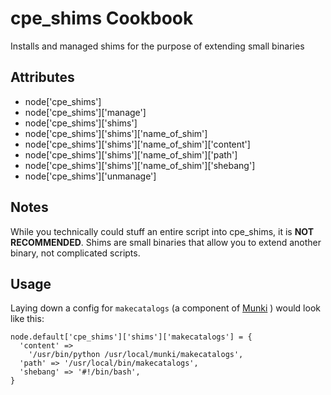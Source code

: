 cpe_shims Cookbook
========================
Installs and managed shims for the purpose of extending small binaries

Attributes
----------
* node['cpe_shims']
* node['cpe_shims']['manage']
* node['cpe_shims']['shims']
* node['cpe_shims']['shims']['name_of_shim']
* node['cpe_shims']['shims']['name_of_shim']['content']
* node['cpe_shims']['shims']['name_of_shim']['path']
* node['cpe_shims']['shims']['name_of_shim']['shebang']
* node['cpe_shims']['unmanage']

Notes
----------
While you technically could stuff an entire script into cpe_shims, it is **NOT RECOMMENDED**. Shims are small binaries that allow you to extend another binary, not complicated scripts.

Usage
----------
Laying down a config for `makecatalogs` (a component of [Munki](https://github.com/munki/munki) ) would look like this:

```
node.default['cpe_shims']['shims']['makecatalogs'] = {
  'content' =>
    '/usr/bin/python /usr/local/munki/makecatalogs',
  'path' => '/usr/local/bin/makecatalogs',
  'shebang' => '#!/bin/bash',
}
```

